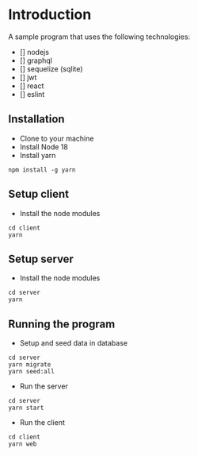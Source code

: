 Introduction
============
A sample program that uses the following technologies:
- [] nodejs
- [] graphql
- [] sequelize (sqlite)
- [] jwt
- [] react
- [] eslint

Installation
------------

- Clone to your machine
- Install Node 18
- Install yarn
```
npm install -g yarn
```

Setup client
------------
- Install the node modules

```
cd client
yarn

```

Setup server
------------
- Install the node modules

```
cd server
yarn

```

Running the program
------------
- Setup and seed data in database

```
cd server
yarn migrate
yarn seed:all
```

- Run the server

```
cd server
yarn start
```

- Run the client

```
cd client
yarn web
```
